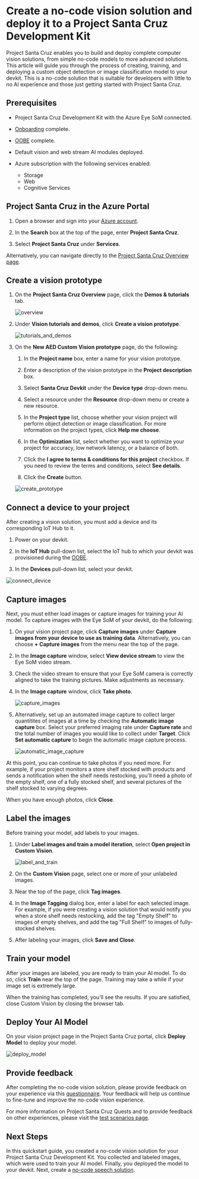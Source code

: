 # Create a no-code vision solution and deploy it to a Project Santa Cruz Development Kit

Project Santa Cruz enables you to build and deploy complete computer vision solutions, from simple no-code models to more advanced solutions. This article will guide you through the process of creating, training, and deploying a custom object detection or image classification model to your devkit. This is a no-code solution that is suitable for developers with little to no AI experience and those just getting started with Project Santa Cruz.

## Prerequisites

* Project Santa Cruz Development Kit with the Azure Eye SoM connected.

* [Onboarding](https://github.com/microsoft/Project-Santa-Cruz-Private-Preview/blob/main/user-guides/getting_started/azure-subscription-onboarding.md) complete.

* [OOBE](https://github.com/microsoft/Project-Santa-Cruz-Private-Preview/blob/main/user-guides/getting_started/oobe.md) complete.

* Default vision and web stream AI modules deployed.

* Azure subscription with the following services enabled:
    - Storage
    - Web
    - Cognitive Services

## Project Santa Cruz in the Azure Portal

1. Open a browser and sign into your [Azure account](https://preview.portal.azure.com/#home).

1. In the **Search** box at the top of the page, enter **Project Santa Cruz**.

1. Select **Project Santa Cruz** under **Services**.

Alternatively, you can navigate directly to the [Project Santa Cruz Overview page](https://go.microsoft.com/fwlink/?linkid=2135819).

## Create a vision prototype

1. On the **Project Santa Cruz Overview** page, click the **Demos & tutorials** tab.

    ![overview](https://github.com/microsoft/Project-Santa-Cruz-Private-Preview/blob/main/user-guides/prototyping/article_images/no_code_vision_overview.png)

1. Under **Vision tutorials and demos**, click **Create a vision prototype**.

    ![tutorials_and_demos](https://github.com/microsoft/Project-Santa-Cruz-Private-Preview/blob/main/user-guides/prototyping/article_images/no_code_vision_tutorials_and_demos.png)

1. On the **New AED Custom Vision prototype** page, do the following:

    1. In the **Project name** box, enter a name for your vision prototype.

    1. Enter a description of the vision prototype in the **Project description** box.

    1. Select **Santa Cruz Devkit** under the **Device type** drop-down menu.

    1. Select a resource under the **Resource** drop-down menu or create a new resource.

    1. In the **Project type** list, choose whether your vision project will perform object detection or image classification. For more information on the project types, click **Help me choose**.

    1. In the **Optimization** list, select whether you want to optimize your project for accuracy, low network latency, or a balance of both.

    1. Click the **I agree to terms & conditions for this project** checkbox. If you need to review the terms and conditions, select **See details**.

    1. Click the **Create** button.

    ![create_prototype](https://github.com/microsoft/Project-Santa-Cruz-Private-Preview/blob/main/user-guides/prototyping/article_images/no_code_vision_create_prototype.png)

## Connect a device to your project

After creating a vision solution, you must add a device and its corresponding IoT Hub to it. 

1. Power on your devkit.

1. In the **IoT Hub** pull-down list, select the IoT hub to which your devkit was provisioned during the [OOBE](https://github.com/microsoft/Project-Santa-Cruz-Private-Preview/blob/main/user-guides/getting_started/oobe.md).

1. In the **Devices** pull-down list, select your devkit.

![connect_device](https://github.com/microsoft/Project-Santa-Cruz-Private-Preview/blob/main/user-guides/prototyping/article_images/no_code_vision_connect_device.png)

## Capture images

Next, you must either load images or capture images for training your AI model. To capture images with the Eye SoM of your devkit, do the following:

1. On your vision project page, click **Capture images** under **Capture images from your device to use as training data**. Alternatively, you can choose **+ Capture images** from the menu near the top of the page.

1. In the **Image capture** window, select **View device stream** to view the Eye SoM video stream.

1. Check the video stream to ensure that your Eye SoM camera is correctly aligned to take the training pictures. Make adjustments as necessary.

1. In the **Image capture** window, click **Take photo**.

    ![capture_images](https://github.com/microsoft/Project-Santa-Cruz-Private-Preview/blob/main/user-guides/prototyping/article_images/no_code_vision_capture_images.png)

1. Alternatively, set up an automated image capture to collect larger quantitites of images at a time by checking the **Automatic image capture** box. Select your preferred imaging rate under **Capture rate** and the total number of images you would like to collect under **Target**. Click **Set automatic capture** to begin the automatic image capture process.

    ![automatic_image_capture](https://github.com/microsoft/Project-Santa-Cruz-Private-Preview/blob/main/user-guides/prototyping/article_images/no_code_vision_automatic_image_capture.png)

At this point, you can continue to take photos if you need more. For example, if your project monitors a store shelf stocked with products and sends a notification when the shelf needs restocking, you'll need a photo of the empty shelf, one of a fully stocked shelf, and several pictures of the shelf stocked to varying degrees.

When you have enough photos, click **Close**.

## Label the images

Before training your model, add labels to your images.

1. Under **Label images and train a model iteration**, select **Open project in Custom Vision**.

    ![label_and_train](https://github.com/microsoft/Project-Santa-Cruz-Private-Preview/blob/main/user-guides/prototyping/article_images/no_code_vision_label_and_train.png)

1. On the **Custom Vision** page, select one or more of your unlabeled images.

1. Near the top of the page, click **Tag images**.

1. In the **Image Tagging** dialog box, enter a label for each selected image. For example, if you were creating a vision solution that would notify you when a store shelf needs restocking, add the tag "Empty Shelf" to images of empty shelves, and add the tag "Full Shelf" to images of fully-stocked shelves.

1. After labeling your images, click **Save and Close**.

## Train your model

After your images are labeled, you are ready to train your AI model. To do so, click **Train** near the top of the page. Training may take a while if your image set is extremely large.

When the training has completed, you'll see the results. If you are satisfied, close Custom Vision by closing the browser tab.

## Deploy Your AI Model

On your vision project page in the Project Santa Cruz portal, click **Deploy Model** to deploy your model.

![deploy_model](https://github.com/microsoft/Project-Santa-Cruz-Private-Preview/blob/main/user-guides/prototyping/article_images/no_code_vision_deploy_model.png)

## Provide feedback

After completing the no-code vision solution, please provide feedback on your experience via this [questionnaire](https://forms.office.com/Pages/ResponsePage.aspx?id=v4j5cvGGr0GRqy180BHbRzoJxrXKT0dEvfQyxsA0h8lUMTc0N1U3SUhFTlZZMEdZVU45NVpNQkZFWC4u). Your feedback will help us continue to fine-tune and improve the no-code vision experience.

For more information on Project Santa Cruz Quests and to provide feedback on other experiences, please visit the [test scenarios page](https://github.com/microsoft/Project-Santa-Cruz-Private-Preview/blob/main/user-guides/general/test-scenarios.md).

## Next Steps

In this quickstart guide, you created a no-code vision solution for your Project Santa Cruz Development Kit. You collected and labeled images, which were used to train your AI model. Finally, you deployed the model to your devkit. Next, create a [no-code speech solution](https://github.com/microsoft/Project-Santa-Cruz-Private-Preview/blob/main/user-guides/prototyping/nocode-speech.md). 
